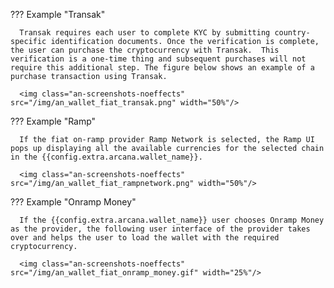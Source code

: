 ??? Example "Transak"

      Transak requires each user to complete KYC by submitting country-specific identification documents. Once the verification is complete, the user can purchase the cryptocurrency with Transak.  This verification is a one-time thing and subsequent purchases will not require this additional step. The figure below shows an example of a purchase transaction using Transak.

      <img class="an-screenshots-noeffects" src="/img/an_wallet_fiat_transak.png" width="50%"/>

??? Example "Ramp"

      If the fiat on-ramp provider Ramp Network is selected, the Ramp UI pops up displaying all the available currencies for the selected chain in the {{config.extra.arcana.wallet_name}}. 

      <img class="an-screenshots-noeffects" src="/img/an_wallet_fiat_rampnetwork.png" width="50%"/>

??? Example "Onramp Money"

      If the {{config.extra.arcana.wallet_name}} user chooses Onramp Money as the provider, the following user interface of the provider takes over and helps the user to load the wallet with the required cryptocurrency.

      <img class="an-screenshots-noeffects" src="/img/an_wallet_fiat_onramp_money.gif" width="25%"/>
